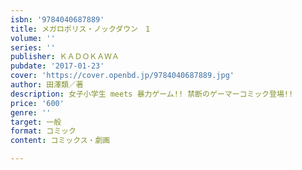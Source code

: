 ```yaml
---
isbn: '9784040687889'
title: メガロポリス・ノックダウン　1
volume: ''
series: ''
publisher: ＫＡＤＯＫＡＷＡ
pubdate: '2017-01-23'
cover: 'https://cover.openbd.jp/9784040687889.jpg'
author: 田澤類／著
description: 女子小学生 meets 暴力ゲーム!! 禁断のゲーマーコミック登場!!
price: '600'
genre: ''
target: 一般
format: コミック
content: コミックス・劇画

---
```

